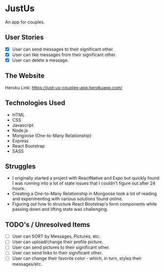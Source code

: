 # JustUs
An app for couples.

## User Stories
- [X] User can send messages to their significant other.
- [X] User can like messages from their significant other.
- [X] User can delete a message.

## The Website
Heroku Link: https://just-us-couples-app.herokuapp.com/

## Technologies Used
- HTML
- CSS
- Javascript
- Node.js
- Mongoose (One-to-Many Relationship)
- Express
- React Bootstrap
- SASS

## Struggles
- I originally started a project with ReactNative and Expo but quickly found I was running into a lot of state issues that I couldn't figure out after 24 hours.
- Creating a One-to-Many Relationship in Mongoose took a lot of reading and experimenting with various solutions found online.
- Figuring out how to structure React Bootstrap's form components while passing down and lifting state was challenging.

## TODO's / Unresolved Items
- [ ] User can SORT by Messages, Pictures, etc.
- [ ] User can upload/change their profile picture.
- [ ] User can send pictures to their significant other.
- [ ] User can send links to their significant other.
- [ ] User can change their favorite color - which, in turn, styles their messages/etc.
